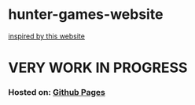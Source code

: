 # hunter-games-website

[inspired by this website](https://simublast.com/hunger-games-simulator/)

# VERY WORK IN PROGRESS

### Hosted on: [Github Pages](https://1kill2steal.github.io/hunger-games-website/)